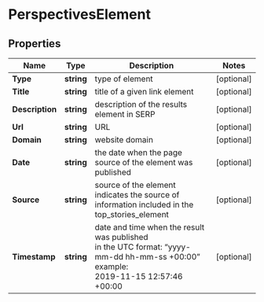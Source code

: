 # PerspectivesElement


## Properties

| Name | Type | Description | Notes |
|------------ | ------------- | ------------- | -------------|
**Type** | **string** | type of element |[optional]|
**Title** | **string** | title of a given link element |[optional]|
**Description** | **string** | description of the results element in SERP |[optional]|
**Url** | **string** | URL |[optional]|
**Domain** | **string** | website domain |[optional]|
**Date** | **string** | the date when the page source of the element was published |[optional]|
**Source** | **string** | source of the element<br>indicates the source of information included in the top_stories_element |[optional]|
**Timestamp** | **string** | date and time when the result was published<br>in the UTC format: “yyyy-mm-dd hh-mm-ss +00:00”<br>example:<br>2019-11-15 12:57:46 +00:00 |[optional]|